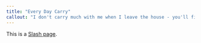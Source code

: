 ```yaml
---
title: "Every Day Carry"
callout: "I don't carry much with me when I leave the house - you'll find a lot less than most people's EDC lists - but this is a placeholder for me to list everything out (with reasons for 'why'). Check back again soon for updates."
---
```


This is a [Slash page](https://slashpages.net/#carry).

